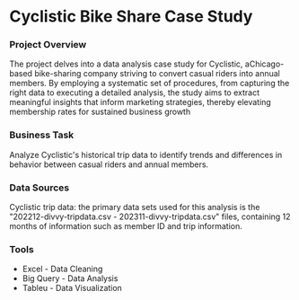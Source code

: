 # Cyclistic Bike Share Case Study

### Project Overview

The project delves into a data analysis case study for ​Cyclistic, a ​Chicago-based bike-sharing company striving to convert casual riders into annual members. By employing a systematic set of procedures, from capturing the right data to executing a detailed analysis, the study aims to extract meaningful insights that inform marketing strategies, thereby elevating membership rates for sustained business growth

### Business Task

Analyze Cyclistic's historical trip data to identify trends and differences in behavior between casual riders and annual members.

### Data Sources

Cyclistic trip data: the primary data sets used for this analysis is the "202212-divvy-tripdata.csv - 202311-divvy-tripdata.csv" files, containing 12 months of information such as member ID and trip information.

### Tools

- Excel - Data Cleaning
- Big Query - Data Analysis
- Tableu - Data Visualization
